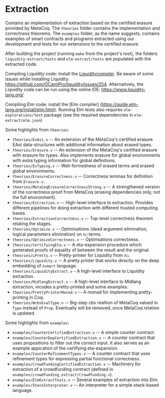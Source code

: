 # Extraction

Contains an implementation of extraction based on the certified erasure provided by MetaCoq. The
`theories` folder contains the implementation and correctness theorems.  The `examples` folder, as
the name suggests, contains examples of smart contracts and programs extracted using our development
and tests for our extensions to the certified erasure.

After building the project (running `make` from the project's root), the folders
`liquidity-extract/tests` and `elm-extract/tests` are populated with the extracted code. 

Compiling Liquidity code:
install the [Liquiditycompiler](https://www.liquidity-lang.org/doc/installation/index.html). Be
aware of some issues while installing Liquidity: https://github.com/OCamlPro/liquidity/issues/254.
Alternatively, the Liquidity code can be run using the online IDE: https://www.liquidity-lang.org/

Compiling Elm code:
install the [Elm compiler] (https://guide.elm-lang.org/install/elm.html).
Running Elm tests also requires `elm-explorations/test` package (see the required dependencies in
`elm-extract/elm.json`)

Some highlights from `theories`:


* `theories/ExAst.v` -- An extension of the MetaCoq's certified erasure EAst data-structures with additional information about erased types. 
* `theories/Erasure.v` -- An extension of the MetaCoq's certified erasure with erasure for types. Also implements erasure for global environments with extra typing information for global definitions.
* `theories/ExTyping.v` -- Well-formedness of erased terms and erased global environments.
* `theories/ErasureCorrectness.v` -- Correctness lemmas for definition from `Erasure.v`.
* `theories/MetaCoqErasureCorrectnessStrong.v` -- A strengthened version of the correctness proof from MetaCoq (erasing dependencies only, not the full environment).
* `theories/Extraction.v` -- High-level interface to extraction. Provides different pipelines for doing extraction with different trusted computing bases.
* `theories/ExtractionCorrectness.v` -- Top-level correctness theorem relating the stages.
* `theories/Optimize.v` -- Optimisations (dead argument elimination, logical parameters elimination) on `λ□` terms.
* `theories/OptimizeCorrectness.v` -- Optimsations correctness.
* `theories/CertifyingEta.v` -- A eta-expansion procedure which generated proofs of equality of between the result and the original.
* `theories/LPretty.v` -- Pretty-printer for Liquidity from `λ□`.
* `theories/Liquidity.v` -- A pretty printer that works directly on the deep embedding of `λsmart` language.
* `theories/LiquidityExtract.v` - A high-level interface to Liquidity extraction.
* `theories/MidlangExtract.v` -- A high-level interface to Midlang extraction, incudes a pretty-printed and some examples.
* `theories/PrettyPrinterMonad.v` -- A monad for implementing pretty-printing in Coq.
* `theories/WcbvEvalType.v` -- Big-step cbv realtion of MetaCoq valued in `Type` instead of `Prop`. Eventually will be removed, once MetaCoq relation is updated.


Some highlights from `examples`:

* `examples/CounterCertifiedExtraction.v` -- A simple counter contract.
* `examples/CounterDepCertifiedExtraction.v` -- A counter contract that uses propositions to filter out the correct input. It also serves as an example appication of the certifying eta-expansion.
* `examples/CounterRefinementTypes.v` -- A counter contract that uses refinement types for expressing partial functional correctness.
* `examples/CrowdfundingCertifiedExtraction.v` -- Machinery for extraction of a crowdfunding contract (defined in `examples/crowdfunding_extract/Crowdfunding.v`).
* `examples/ElmExtractTests.v` -- Several examples of extraction into Elm.
* `examples/StackInterpreter.v` -- An interpreter for a simple stack-based language.

